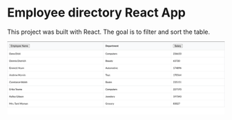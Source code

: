 # Employee directory React App

This project was built with React. The goal is to filter and sort the table.

![Screenshot of App](./src//images/Employee-directory.png)
